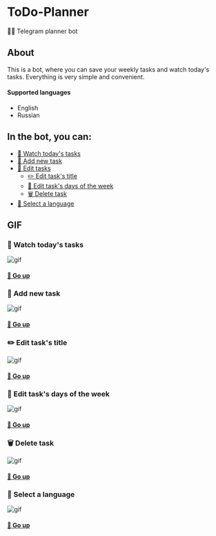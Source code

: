 # ToDo-Planner
📝📅 Telegram planner bot

## About
This is a bot, where you can save your weekly tasks and watch today's tasks. Everything is very simple and convenient.

#### Supported languages
+ English
+ Russian

## In the bot, you can:
+ [📄 Watch today's tasks](#-watch-todays-tasks)
+ [💠 Add new task](#-add-new-task)
+ [📝 Edit tasks](#%EF%B8%8F-edit-tasks-title)
    + [✏️ Edit task's title](#%EF%B8%8F-edit-tasks-title)
    + [📆 Edit task's days of the week](#-edit-tasks-days-of-the-week)
    + [🗑 Delete task](#-delete-task)
+ [🚩 Select a language](#-select-a-language)


## GIF

### 📄 Watch today's tasks
![gif](http://g.recordit.co/kUkHj4PElm.gif)

#### [🔼 Go up](#in-the-bot-you-can)

### 💠 Add new task
![gif](http://g.recordit.co/C0waXItDAX.gif)

#### [🔼 Go up](#in-the-bot-you-can)

### ✏️ Edit task's title
![gif](http://g.recordit.co/I9NUwRkuWy.gif)

#### [🔼 Go up](#in-the-bot-you-can)

### 📆 Edit task's days of the week
![gif](http://g.recordit.co/CL1KbV1tcE.gif)

#### [🔼 Go up](#in-the-bot-you-can)

### 🗑 Delete task
![gif](http://g.recordit.co/iBvfYvpF3B.gif)

#### [🔼 Go up](#in-the-bot-you-can)

### 🚩 Select a language
![gif](http://g.recordit.co/0eRBsB74wA.gif)

#### [🔼 Go up](#in-the-bot-you-can)
